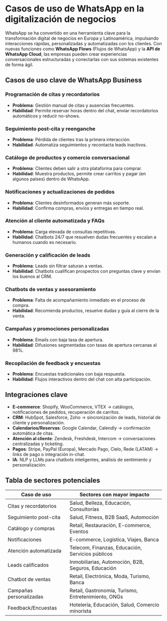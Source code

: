 # Casos de uso de WhatsApp en la digitalización de negocios

WhatsApp se ha convertido en una herramienta clave para la transformación digital de negocios en Europa y Latinoamérica, impulsando interacciones rápidas, personalizadas y automatizadas con los clientes. Con nuevas funciones como **WhatsApp Flows** (Flujos de WhatsApp) y la **API de WhatsApp Cloud**, las empresas pueden crear experiencias conversacionales estructuradas y conectarlas con sus sistemas existentes de forma ágil.

## Casos de uso clave de WhatsApp Business

### Programación de citas y recordatorios

- **Problema**: Gestión manual de citas y ausencias frecuentes.
- **Habilidad**: Permite reservar horas dentro del chat, enviar recordatorios automáticos y reducir no-shows.

### Seguimiento post-cita y reenganche

- **Problema**: Pérdida de clientes tras la primera interacción.
- **Habilidad**: Automatiza seguimientos y recontacta leads inactivos.

### Catálogo de productos y comercio conversacional

- **Problema**: Clientes deben salir a otra plataforma para comprar.
- **Habilidad**: Muestra productos, permite crear carritos y pagar (en algunos países) dentro de WhatsApp.

### Notificaciones y actualizaciones de pedidos

- **Problema**: Clientes desinformados generan más soporte.
- **Habilidad**: Confirma compras, envíos y entregas en tiempo real.

### Atención al cliente automatizada y FAQs

- **Problema**: Carga elevada de consultas repetitivas.
- **Habilidad**: Chatbots 24/7 que resuelven dudas frecuentes y escalan a humanos cuando es necesario.

### Generación y calificación de leads

- **Problema**: Leads sin filtrar saturan a ventas.
- **Habilidad**: Chatbots cualifican prospectos con preguntas clave y envían los buenos al CRM.

### Chatbots de ventas y asesoramiento

- **Problema**: Falta de acompañamiento inmediato en el proceso de compra.
- **Habilidad**: Recomienda productos, resuelve dudas y guía al cierre de la venta.

### Campañas y promociones personalizadas

- **Problema**: Emails con baja tasa de apertura.
- **Habilidad**: Difusiones segmentadas con tasas de apertura cercanas al 98%.

### Recopilación de feedback y encuestas

- **Problema**: Encuestas tradicionales con baja respuesta.
- **Habilidad**: Flujos interactivos dentro del chat con alta participación.

## Integraciones clave

- **E-commerce**: Shopify, WooCommerce, VTEX → catálogos, notificaciones de pedidos, recuperación de carritos.
- **CRM**: HubSpot, Salesforce, Zoho → sincronización de leads, historial de cliente y personalización.
- **Calendarios/Reservas**: Google Calendar, Calendly → confirmación automática de citas.
- **Atención al cliente**: Zendesk, Freshdesk, Intercom → conversaciones centralizadas y ticketing.
- **Pagos**: Stripe, PayPal (Europa), Mercado Pago, Cielo, Rede (LATAM) → links de pago o integración in-chat.
- **IA**: NLP y LLMs para chatbots inteligentes, análisis de sentimiento y personalización.

## Tabla de sectores potenciales

| **Caso de uso**         | **Sectores con mayor impacto**                      |
| ----------------------- | --------------------------------------------------- |
| Citas y recordatorios   | Salud, Belleza, Educación, Consultorías             |
| Seguimiento post-cita   | Salud, Fitness, B2B SaaS, Automoción                |
| Catálogo y compras      | Retail, Restauración, E-commerce, Eventos           |
| Notificaciones          | E-commerce, Logística, Viajes, Banca                |
| Atención automatizada   | Telecom, Finanzas, Educación, Servicios públicos    |
| Leads calificados       | Inmobiliarias, Automoción, B2B, Seguros, Educación  |
| Chatbot de ventas       | Retail, Electrónica, Moda, Turismo, Banca           |
| Campañas personalizadas | Retail, Gastronomía, Turismo, Entretenimiento, ONGs |
| Feedback/Encuestas      | Hotelería, Educación, Salud, Comercio minorista     |
